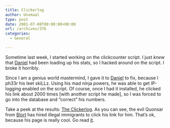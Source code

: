 ```yaml
---
title: Clickerlog
author: Unxmaal
type: post
date: 2001-07-08T00:00:00+00:00
url: /archives/376
categories:
  - General

---
```

Sometime last week, I started working on the clickcounter script. I just _knew_ that [Daniel][1] had been loading up his stats, so I hacked around on the script. I broke it horribly.

Since I am a genius world mastermind, I gave it to [Daniel][1] to fix, because I ph33r his leet skiLLz. Using his mad ninja powers, he was able to get IP-logging enabled on the script. Of course, once I had it installed, he clicked his link about 2000 times [with another script he made], so I was forced to go into the database and &#8220;correct&#8221; his numbers.

Take a peek at the results: <A HREF="http://unxmaal.com/clickerlog.txt">The Clickerlog</A>. As you can see, the evil Quonsar from [Blort][2] has hired illegal immigrants to click his link for him. That&#8217;s ok, because his page is really cool. Go read [it][2].

 [1]: http://unxmaal.com/cgi-bin/clickcount.cgi?action=jump&URL=http://networkgeek.org
 [2]: http://unxmaal.com/cgi-bin/clickcount.cgi?action=jump&URL=http://blort.meepzorp.com